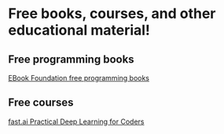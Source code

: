 # Free books, courses, and other educational material!

## Free programming books
[EBook Foundation free programming books](https://github.com/EbookFoundation/free-programming-books)

## Free courses
[fast.ai Practical Deep Learning for Coders](https://course.fast.ai/)
